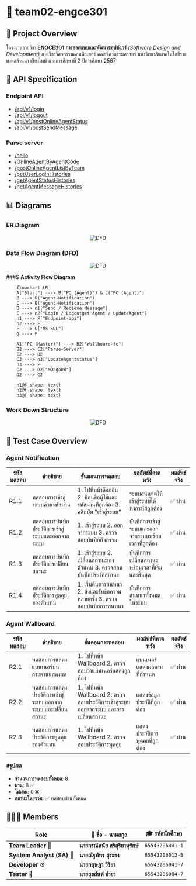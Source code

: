 # 🚀 **team02-engce301**

## 📝 **Project Overview**

โครงงานรายวิชา **ENGCE301**
**การออกแบบและพัฒนาซอฟต์แวร์** _(Software Design and Development)_
ภาควิชาวิศวกรรมคอมพิวเตอร์ คณะวิศวกรรมศาสตร์
มหาวิทยาลัยเทคโนโลยีราชมงคลล้านนา เชียงใหม่
ภาคการศึกษาที่ 2 ปีการศึกษา 2567

## 🔗 **API Specification**

### Endpoint API

- [/api/v1/login](./docs/api/endpoint-api/login.md)
- [/api/v1/logout](./docs/api/endpoint-api/logout.md)
- [/api/v1/postOnlineAgentStatus](./docs/api/endpoint-api/postOnlineAgentStatus.md)
- [/api/v1/postSendMessage](./docs/api/endpoint-api/postSendMessage.md)

### Parse server

- [/hello](./docs/api/parse-server/hello.md)
- [/OnlineAgentByAgentCode](./docs/api/parse-server/OnlineAgentByAgentCode.md)
- [/postOnlineAgentListByTeam](./docs/api/parse-server/postOnlineAgentListByTeam.md)
- [/getUserLoginHistories](./docs/api/parse-server/getUserLoginHistories.md)
- [/getAgentStatusHistories](./docs/api/parse-server/getAgentStatusHistories.md)
- [/getAgentMessageHistories](./docs/api/parse-server/getAgentMessageHistories.md)

## 📊 Diagrams

### ER Diagram

<p align="center">
  <img src="https://imgur.com/mRzK7JN.png" alt="DFD">
</p>

### Data Flow Diagram (DFD)

<p align="center">
  <img src="https://imgur.com/neoJ2oI.png" alt="DFD">
<p>

###$ **Activity Flow Diagram**

```mermaid
    flowchart LR
    A["Start"] ---> B("PC (Agent)") & C("PC (Agent)")
    B ---> D("Agent-Notification")
    C ---> E("Agent-Notification")
    D ---> n1["Send / Recieve Message"]
    E ---> n2["Login / Logoutget Agent / UpdateAgent"]
    n1 ---> F["Endpoint-api"]
    n2 ---> F
    F ---> G["MS SQL"]
    G ---> F

    A1["PC (Master)"] ---> B2["Wallboard-fe"]
    B2 ---> C2["Parse-Server"]
    C2 ---> B2
    C2 ---> n3["UpdateAgentstatus"]
    n3 ---> F
    C2 ---> D2["MOngoDB"]
    D2 ---> C2

    n1@{ shape: text}
    n2@{ shape: text}
    n3@{ shape: text}
```

### Work Down Structure

<p align="center">
    <img src="https://imgur.com/YzRY2oz.png" alt="DFD">
<p>

## 🧪 Test Case Overview

### Agent Notification

| รหัสทดสอบ | คำอธิบาย                                         | ขั้นตอนการทดสอบ                                                                      | ผลลัพธ์ที่คาดหวัง                                    | ผลลัพธ์จริง |
| --------- | ------------------------------------------------ | ------------------------------------------------------------------------------------ | ---------------------------------------------------- | ----------- |
| R1.1      | ทดสอบการเข้าสู่ระบบด้วยรหัสผ่าน                  | 1. ไปที่หน้าล็อกอิน 2. ป้อนชื่อผู้ใช้และรหัสผ่านที่ถูกต้อง 3. คลิกปุ่ม "เข้าสู่ระบบ" | ระบบอนุญาตให้เข้าสู่ระบบได้ หากรหัสถูกต้อง           | ✅ ผ่าน     |
| R1.2      | ทดสอบการบันทึกประวัติการเข้าสู่ระบบและออกจากระบบ | 1. เข้าสู่ระบบ 2. ออกจากระบบ 3. ตรวจสอบบันทึกกิจกรรม                                 | บันทึกการเข้าสู่ระบบและออกจากระบบพร้อมเวลาที่ถูกต้อง | ✅ ผ่าน     |
| R1.3      | ทดสอบการบันทึกประวัติการเปลี่ยนสถานะ             | 1. เข้าสู่ระบบ 2. เปลี่ยนสถานะของตัวแทน 3. ตรวจสอบบันทึกประวัติสถานะ                 | บันทึกการเปลี่ยนสถานะพร้อมเวลาที่เริ่มและสิ้นสุด     | ✅ ผ่าน     |
| R1.4      | ทดสอบการบันทึกประวัติการพูดคุยของตัวแทน          | 1. เริ่มต้นการสนทนา 2. ส่งและรับข้อความหลายครั้ง 3. ตรวจสอบบันทึกการสนทนา            | บันทึกการสนทนาทั้งหมดในระบบ                          | ✅ ผ่าน     |

### Agent Wallboard

| รหัสทดสอบ | คำอธิบาย                                                     | ขั้นตอนการทดสอบ                                                                      | ผลลัพธ์ที่คาดหวัง              | ผลลัพธ์จริง |
| --------- | ------------------------------------------------------------ | ------------------------------------------------------------------------------------ | ------------------------------ | ----------- |
| R2.1      | ทดสอบการแสดงแบนเนอร์บนกระดานแสดงผล                           | 1. ไปที่หน้า Wallboard 2. ตรวจสอบว่าแบนเนอร์แสดงถูกต้อง                              | แบนเนอร์แสดงผลตามที่กำหนด      | ✅ ผ่าน     |
| R2.2      | ทดสอบการแสดงประวัติการเข้าสู่ระบบ ออกจากระบบ และเปลี่ยนสถานะ | 1. ไปที่หน้า Wallboard 2. ตรวจสอบประวัติการเข้าสู่ระบบ ออกจากระบบ และการเปลี่ยนสถานะ | แสดงข้อมูลประวัติที่ถูกต้อง    | ✅ ผ่าน     |
| R2.3      | ทดสอบการแสดงประวัติการพูดคุยของตัวแทน                        | 1. ไปที่หน้า Wallboard 2. ตรวจสอบประวัติการพูดคุย                                    | แสดงประวัติการพูดคุยที่ถูกต้อง | ✅ ผ่าน     |

### สรุปผล

- **จำนวนการทดสอบทั้งหมด**: 8
- **ผ่าน**: 8 ✅
- **ไม่ผ่าน**: 0 ❌
- **สถานะโดยรวม**: ✅ ทดสอบผ่านทั้งหมด

## 👨🏻‍💻 **Members**

| Role                       | 👤 **ชื่อ - นามสกุล**            | 🎓 **รหัสนักศึกษา** |
| -------------------------- | -------------------------------- | ------------------- |
| **Team Leader** 👑         | **นายกรณ์ดนัย ศรีสุริยานุรักษ์** | `65543206001-1`     |
| **System Analyst (SA)** 🧠 | **นายณัฐภัทร สุระธง**            | `65543206012-8`     |
| **Developer** ⚙️           | **นายกฤษฎา วิริยา**              | `65543206041-7`     |
| **Tester** 📄              | **นายสุขสันต์ คำยา**             | `65543206084-7`     |

